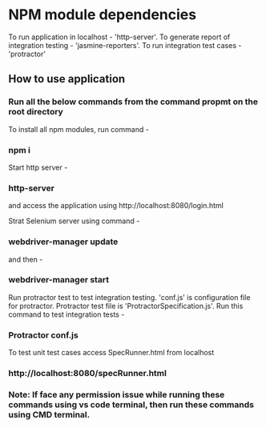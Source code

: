 # NPM module dependencies
To run application in localhost - 'http-server'. To generate report of integration testing - 'jasmine-reporters'.
To run integration test cases - 'protractor'

## How to use application

### Run all the below commands from the command propmt on the root directory
To install all npm modules, run command -
### npm i

Start http server -
### http-server
and access the application using http://localhost:8080/login.html

Strat Selenium server using command -
### webdriver-manager update 
and then - 
### webdriver-manager start

Run protractor test to test integration testing. 'conf.js' is configuration file for protractor. Protractor test file is 'ProtractorSpecification.js'. Run this command to test integration tests - 
### Protractor conf.js

To test unit test cases access SpecRunner.html from localhost
### http://localhost:8080/specRunner.html

### Note: If face any permission issue while running these commands using vs code terminal, then run these commands using CMD terminal.